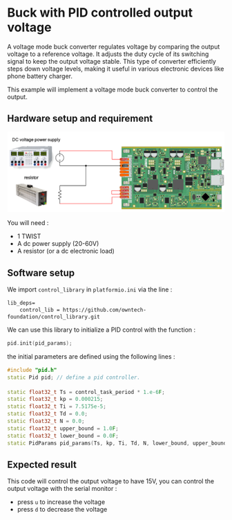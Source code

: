# Buck with PID controlled output voltage

A voltage mode buck converter regulates voltage by comparing the output voltage to a reference voltage. It adjusts the duty cycle of its switching signal to keep the output voltage stable. This type of converter efficiently steps down voltage levels, making it useful in various electronic devices like phone battery charger.

This example will implement a voltage mode buck converter to control the output.


## Hardware setup and requirement


![schema](Image/buck_m.png)

You will need :
- 1 TWIST
- A dc power supply (20-60V)
- A resistor (or a dc electronic load)

## Software setup

We import `control_library` in `platformio.ini` via the line :

```
lib_deps=
    control_lib = https://github.com/owntech-foundation/control_library.git
```

We can use this library to initialize a PID control with the function :

```cpp
pid.init(pid_params);
```

the initial parameters are defined using the following lines :

```cpp
#include "pid.h"
static Pid pid; // define a pid controller.

static float32_t Ts = control_task_period * 1.e-6F;
static float32_t kp = 0.000215;
static float32_t Ti = 7.5175e-5;
static float32_t Td = 0.0;
static float32_t N = 0.0;
static float32_t upper_bound = 1.0F;
static float32_t lower_bound = 0.0F;
static PidParams pid_params(Ts, kp, Ti, Td, N, lower_bound, upper_bound);
```

## Expected result

This code will control the output voltage to have 15V, you can control the output voltage with the serial monitor :

- press `u` to increase the voltage
- press `d` to decrease the voltage

